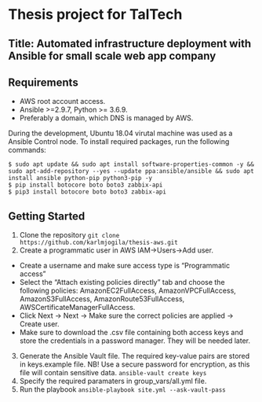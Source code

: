 # Thesis project for TalTech

## Title: Automated infrastructure deployment with Ansible for small scale web app company

## Requirements
- AWS root account access.
- Ansible >=2.9.7, Python >= 3.6.9.
- Preferably a domain, which DNS is managed by AWS.

During the development, Ubuntu 18.04 virutal machine was used as a Ansible Control node. To install required packages, run the following commands:
```
$ sudo apt update && sudo apt install software-properties-common -y && sudo apt-add-repository --yes --update ppa:ansible/ansible && sudo apt install ansible python-pip python3-pip -y
$ pip install botocore boto boto3 zabbix-api
$ pip3 install botocore boto boto3 zabbix-api
```

## Getting Started

1. Clone the repository
`git clone https://github.com/karlmjogila/thesis-aws.git`
2. Create a programmatic user in AWS IAM->Users->Add user.
  - Create a username and make sure access type is “Programmatic access”
  - Select the “Attach existing policies directly” tab and choose the following policies: AmazonEC2FullAccess, AmazonVPCFullAccess, AmazonS3FullAccess, AmazonRoute53FullAccess, AWSCertificateManagerFullAccess.
  - Click Next -> Next -> Make sure the correct policies are applied -> Create user.
  - Make sure to download the .csv file containing both access keys and store the credentials in a password manager. They will be needed later.
3. Generate the Ansible Vault file. The required key-value pairs are stored in keys.example file.
NB! Use a secure password for encryption, as this file will contain sensitive data.
`ansible-vault create keys`
4. Specify the required paramaters in group_vars/all.yml file.
5. Run the playbook
`ansible-playbook site.yml --ask-vault-pass`
